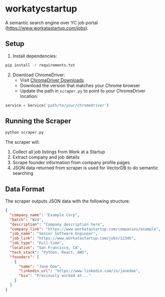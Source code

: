 # workatycstartup

A semantic search engine over YC job portal (https://www.workatastartup.com/jobs).

## Setup

1. Install dependencies:

```bash
pip install -r requirements.txt
```

2. Download ChromeDriver:
   - Visit [ChromeDriver Downloads](https://chromedriver.chromium.org/downloads)
   - Download the version that matches your Chrome browser
   - Update the path in `scraper.py` to point to your ChromeDriver location:

```python
service = Service('path/to/your/chromedriver')
```

## Running the Scraper

```bash
python scraper.py
```

The scraper will:

1. Collect all job listings from Work at a Startup
2. Extract company and job details
3. Scrape founder information from company profile pages
4. JSON data returned from scraper is used for VectorDB to do semantic searching

## Data Format

The scraper outputs JSON data with the following structure:

```json
{
  "company_name": "Example Corp",
  "batch": "W24",
  "description": "Company description here",
  "company_link": "https://www.workatastartup.com/companies/example",
  "job_name": "Senior Software Engineer",
  "job_link": "https://www.workatastartup.com/jobs/12345",
  "job_type": "Full-time",
  "location": "San Francisco, CA",
  "tech_stack": "Python, React, AWS",
  "founders": [
    {
      "name": "Jane Doe",
      "linkedin_url": "https://www.linkedin.com/in/janedoe",
      "bio": "Previously worked at..."
    }
  ]
}
```
